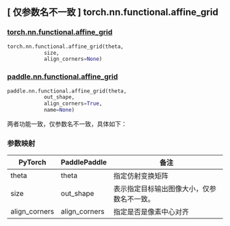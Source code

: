 ## [ 仅参数名不一致 ] torch.nn.functional.affine_grid

### [torch.nn.functional.affine_grid](https://pytorch.org/docs/stable/generated/torch.nn.functional.affine_grid.html?highlight=affine_grid#torch.nn.functional.affine_grid)

```python
torch.nn.functional.affine_grid(theta,
            size,
            align_corners=None)
```

### [paddle.nn.functional.affine_grid](https://www.paddlepaddle.org.cn/documentation/docs/zh/api/paddle/nn/functional/affine_grid_cn.html)

```python
paddle.nn.functional.affine_grid(theta,
            out_shape,
            align_corners=True,
            name=None)
```

两者功能一致，仅参数名不一致，具体如下：
### 参数映射
| PyTorch       | PaddlePaddle | 备注                                                   |
| ------------- | ------------ | ------------------------------------------------------ |
| theta          | theta         | 指定仿射变换矩阵        |
| size          | out_shape         | 表示指定目标输出图像大小，仅参数名不一致。     |
| align_corners          | align_corners         | 指定是否是像素中心对齐               |
